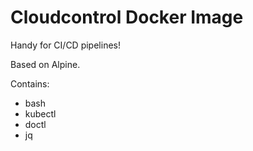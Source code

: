 # Cloudcontrol Docker Image

Handy for CI/CD pipelines!

Based on Alpine.

Contains:
 * bash
 * kubectl
 * doctl
 * jq
